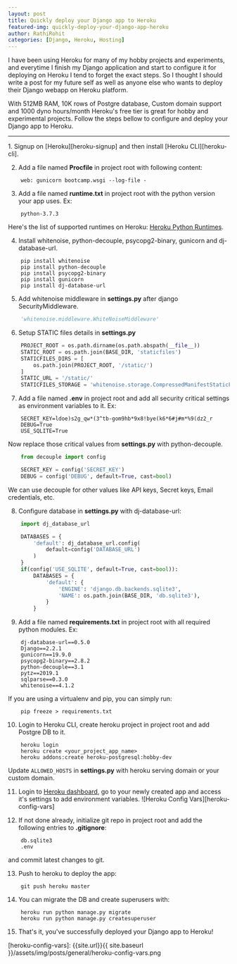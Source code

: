 ```yaml
---
layout: post
title: Quickly deploy your Django app to Heroku
featured-img: quickly-deploy-your-django-app-heroku
author: RathiRohit
categories: [Django, Heroku, Hosting]
---
```

I have been using Heroku for many of my hobby projects and experiments, and everytime I finish my Django application and start to configure it for deploying on Heroku I tend to forget the exact steps. So I thought I should write a post for my future self as well as anyone else who wants to deploy their Django webapp on Heroku platform.

With 512MB RAM, 10K rows of Postgre database, Custom domain support and 1000 dyno hours/month Heroku's free tier is great for hobby and experimental projects. Follow the steps bellow to configure and deploy your Django app to Heroku.
<hr/>
1. Signup on [Heroku][heroku-signup] and then install [Heroku CLI][heroku-cli].


2. Add a file named **Procfile** in project root with following content:
```
    web: gunicorn bootcamp.wsgi --log-file -
```


3. Add a file named **runtime.txt** in project root with the python version your app uses. Ex:
```
    python-3.7.3
```
Here's the list of supported runtimes on Heroku: [Heroku Python Runtimes][heroku-python-runtimes].


4. Install whitenoise, python-decouple, psycopg2-binary, gunicorn and dj-database-url.
```
    pip install whitenoise
    pip install python-decouple
    pip install psycopg2-binary
    pip install gunicorn
    pip install dj-database-url
```


5. Add whitenoise middleware in **settings.py** after django SecurityMiddleware.
```python
    'whitenoise.middleware.WhiteNoiseMiddleware'
```


6. Setup STATIC files details in **settings.py**
```python
    PROJECT_ROOT = os.path.dirname(os.path.abspath(__file__))
    STATIC_ROOT = os.path.join(BASE_DIR, 'staticfiles')
    STATICFILES_DIRS = [
        os.path.join(PROJECT_ROOT, '/static/')
    ]
    STATIC_URL = '/static/'
    STATICFILES_STORAGE = 'whitenoise.storage.CompressedManifestStaticFilesStorage'
```


7. Add a file named **.env** in project root and add all security critical settings as environment variables to it. Ex:
```
    SECRET_KEY=ldoe)s2g_qw*(3^tb-gom9hb*9x8!bye(k6*6#j#m*%9(dz2_r
    DEBUG=True
    USE_SQLITE=True
```
Now replace those critical values from **settings.py** with python-decouple.
```python
    from decouple import config

    SECRET_KEY = config('SECRET_KEY')
    DEBUG = config('DEBUG', default=True, cast=bool)
```
We can use decouple for other values like API keys, Secret keys, Email credentials, etc.

8. Configure database in **settings.py** with dj-database-url:
```python
    import dj_database_url

    DATABASES = {
        'default': dj_database_url.config(
            default=config('DATABASE_URL')
        )
    }
    if(config('USE_SQLITE', default=True, cast=bool)):
        DATABASES = {
            'default': {
                'ENGINE': 'django.db.backends.sqlite3',
                'NAME': os.path.join(BASE_DIR, 'db.sqlite3'),
            }
        }
```


9. Add a file named **requirements.txt** in project root with all required python modules. Ex:
```
    dj-database-url==0.5.0
    Django==2.2.1
    gunicorn==19.9.0
    psycopg2-binary==2.8.2
    python-decouple==3.1
    pytz==2019.1
    sqlparse==0.3.0
    whitenoise==4.1.2
```
If you are using a virtualenv and pip, you can simply run:
```
    pip freeze > requirements.txt
```


10. Login to Heroku CLI, create heroku project in project root and add Postgre DB to it.
```
    heroku login
    heroku create <your_project_app_name>
    heroku addons:create heroku-postgresql:hobby-dev
```
Update `ALLOWED_HOSTS` in **settings.py** with heroku serving domain or your custom domain.


11. Login to [Heroku dashboard][heroku-dashboard], go to your newly created app and access it's settings to add environment variables.
![Heroku Config Vars][heroku-config-vars]


12. If not done already, initialize git repo in project root and add the following entries to **.gitignore**:
```
    db.sqlite3
    .env
```
and commit latest changes to git.


13. Push to heroku to deploy the app:
```
    git push heroku master
```


14. You can migrate the DB and create superusers with:
```
    heroku run python manage.py migrate
    heroku run python manage.py createsuperuser
```


15. That's it, you've successfully deployed your Django app to Heroku!

[heroku-signup]: https://signup.heroku.com/login
[heroku-cli]: https://devcenter.heroku.com/articles/heroku-cli
[heroku-dashboard]: https://dashboard.heroku.com
[heroku-python-runtimes]: https://devcenter.heroku.com/articles/python-support#supported-runtimes

[heroku-config-vars]: {{site.url}}{{ site.baseurl }}/assets/img/posts/general/heroku-config-vars.png
